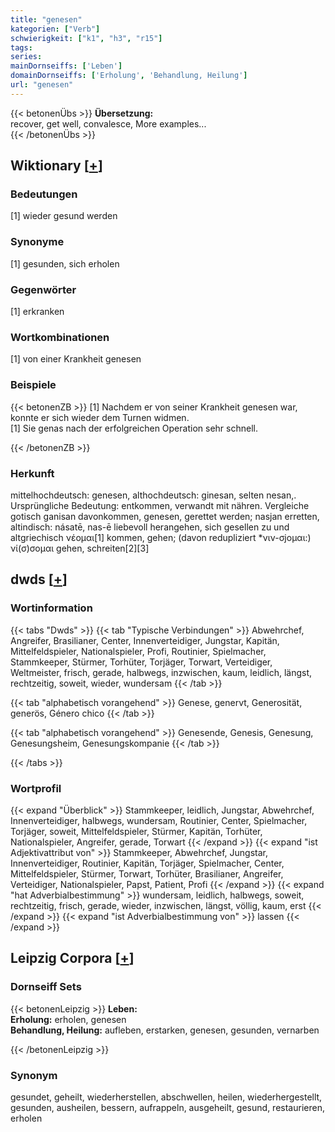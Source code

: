 ```yaml
---
title: "genesen"
kategorien: ["Verb"]
schwierigkeit: ["k1", "h3", "r15"]
tags:
series:
mainDornseiffs: ['Leben']
domainDornseiffs: ['Erholung', 'Behandlung, Heilung']
url: "genesen"
---
```


{{< betonenÜbs >}}
**Übersetzung:**  
recover, get well, convalesce, More examples...  
{{< /betonenÜbs >}}

## Wiktionary [[+](https://de.wiktionary.org/wiki/genesen)]

### Bedeutungen
[1] wieder gesund werden  

### Synonyme
[1] gesunden, sich erholen  

### Gegenwörter
[1] erkranken  

### Wortkombinationen
[1] von einer Krankheit genesen  

### Beispiele
{{< betonenZB >}}
[1] Nachdem er von seiner Krankheit genesen war, konnte er sich wieder dem Turnen widmen.  
[1] Sie genas nach der erfolgreichen Operation sehr schnell.  

{{< /betonenZB >}}
### Herkunft
mittelhochdeutsch: genesen, althochdeutsch: ginesan, selten nesan,. Ursprüngliche Bedeutung: entkommen, verwandt mit nähren. Vergleiche gotisch ganisan davonkommen, genesen, gerettet werden; nasjan erretten, altindisch: násatē, nas-ē liebevoll herangehen, sich gesellen zu und altgriechisch νέομαι[1] kommen, gehen; (davon redupliziert *νιν-σjομαι:) νί(σ)σομαι gehen, schreiten[2][3]  



## dwds [[+](https://www.dwds.de/wb/genesen)]

### Wortinformation
{{< tabs "Dwds" >}}
{{< tab "Typische Verbindungen" >}}
Abwehrchef, Angreifer, Brasilianer, Center, Innenverteidiger, Jungstar, Kapitän, Mittelfeldspieler, Nationalspieler, Profi, Routinier, Spielmacher, Stammkeeper, Stürmer, Torhüter, Torjäger, Torwart, Verteidiger, Weltmeister, frisch, gerade, halbwegs, inzwischen, kaum, leidlich, längst, rechtzeitig, soweit, wieder, wundersam
{{< /tab >}}

{{< tab "alphabetisch vorangehend" >}}
Genese, genervt, Generosität, generös, Género chico
{{< /tab >}}

{{< tab "alphabetisch vorangehend" >}}
Genesende, Genesis, Genesung, Genesungsheim, Genesungskompanie
{{< /tab >}}

{{< /tabs >}}

### Wortprofil
{{< expand "Überblick" >}} Stammkeeper, leidlich, Jungstar, Abwehrchef, Innenverteidiger, halbwegs, wundersam, Routinier, Center, Spielmacher, Torjäger, soweit, Mittelfeldspieler, Stürmer, Kapitän, Torhüter, Nationalspieler, Angreifer, gerade, Torwart {{< /expand >}}
{{< expand "ist Adjektivattribut von" >}} Stammkeeper, Abwehrchef, Jungstar, Innenverteidiger, Routinier, Kapitän, Torjäger, Spielmacher, Center, Mittelfeldspieler, Stürmer, Torwart, Torhüter, Brasilianer, Angreifer, Verteidiger, Nationalspieler, Papst, Patient, Profi {{< /expand >}}
{{< expand "hat Adverbialbestimmung" >}} wundersam, leidlich, halbwegs, soweit, rechtzeitig, frisch, gerade, wieder, inzwischen, längst, völlig, kaum, erst {{< /expand >}}
{{< expand "ist Adverbialbestimmung von" >}} lassen {{< /expand >}}

## Leipzig Corpora [[+](https://corpora.uni-leipzig.de/en/res?word=genesen&corpusId=deu_newscrawl-public_2018)]

### Dornseiff Sets
{{< betonenLeipzig >}}
**Leben:**  
**Erholung:** erholen, genesen  
**Behandlung, Heilung:** aufleben, erstarken, genesen, gesunden, vernarben  

{{< /betonenLeipzig >}}

### Synonym
gesundet, geheilt, wiederherstellen, abschwellen, heilen, wiederhergestellt, gesunden, ausheilen, bessern, aufrappeln, ausgeheilt, gesund, restaurieren, erholen

